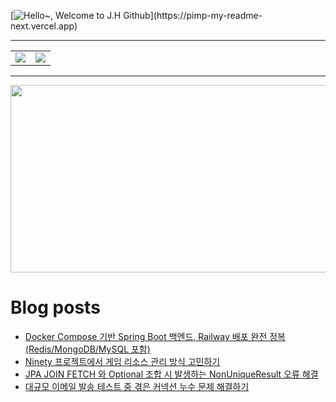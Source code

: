 [![Hello~, Welcome to J.H Github](https://pimp-my-readme-next.vercel.app/api/wavy-banner?subtitle=Welcome%20to%20J.H%20Github&title=Hello~)](https://pimp-my-readme-next.vercel.app)

---

<table>
  <tr>
    <td>
      <img src="https://github-readme-stats.vercel.app/api?username=mocha-rm&show_icons=true&theme=dark" />
    </td>
    <td>
      <img src="https://github-readme-stats.vercel.app/api/top-langs/?username=mocha-rm&layout=compact" />
    </td>
  </tr>
</table>


---

<a href="https://github.com/devxb/gitanimals">
<img
  src="https://render.gitanimals.org/farms/mocha-rm"
  width="600"
  height="300"
/>
</a>

# Blog posts
<!-- BLOG-POST-LIST:START -->
- [Docker Compose 기반 Spring Boot 백엔드, Railway 배포 완전 정복 &lpar;Redis/MongoDB/MySQL 포함&rpar;](https://velog.io/@jelog_131/Docker-Compose-%EA%B8%B0%EB%B0%98-Spring-Boot-%EB%B0%B1%EC%97%94%EB%93%9C-Railway-%EB%B0%B0%ED%8F%AC-%EC%99%84%EC%A0%84-%EC%A0%95%EB%B3%B5-RedisMongoDBMySQL-%ED%8F%AC%ED%95%A8)
- [Ninety 프로젝트에서 게임 리소스 관리 방식 고민하기](https://velog.io/@jelog_131/Ninety-%ED%94%84%EB%A1%9C%EC%A0%9D%ED%8A%B8%EC%97%90%EC%84%9C-%EA%B2%8C%EC%9E%84-%EB%A6%AC%EC%86%8C%EC%8A%A4-%EA%B4%80%EB%A6%AC-%EB%B0%A9%EC%8B%9D-%EA%B3%A0%EB%AF%BC%ED%95%98%EA%B8%B0)
- [JPA JOIN FETCH 와 Optional 조합 시 발생하는 NonUniqueResult 오류 해결](https://velog.io/@jelog_131/JPA-JOIN-FETCH-%EC%99%80-Optional-%EC%A1%B0%ED%95%A9-%EC%8B%9C-%EB%B0%9C%EC%83%9D%ED%95%98%EB%8A%94-NonUniqueResult-%EC%98%A4%EB%A5%98-%ED%95%B4%EA%B2%B0)
- [대규모 이메일 발송 테스트 중 겪은 커넥션 누수 문제 해결하기](https://velog.io/@jelog_131/%EB%8C%80%EA%B7%9C%EB%AA%A8-%EC%9D%B4%EB%A9%94%EC%9D%BC-%EB%B0%9C%EC%86%A1-%ED%85%8C%EC%8A%A4%ED%8A%B8-%EC%A4%91-%EA%B2%AA%EC%9D%80-%EC%BB%A4%EB%84%A5%EC%85%98-%EB%88%84%EC%88%98-%EB%AC%B8%EC%A0%9C-%ED%95%B4%EA%B2%B0%ED%95%98%EA%B8%B0)
<!-- BLOG-POST-LIST:END -->

